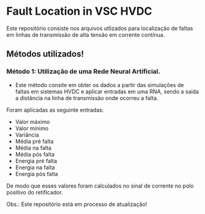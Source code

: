 # Fault Location in VSC HVDC
Este repositório consiste nos arquivos utlizados para localização de faltas em linhas de transmissão de alta tensão em corrente contínua.

## Métodos utilizados!

### Método 1: Utilização de uma Rede Neural Artificial.

- Este método consite em obter os dados a partir das simulações de faltas em sistemas HVDC e aplicar entradas em uma RNA, sendo a saída a distância na linha de transmissão onde ocorreu a falta.

Foram aplicadas as seguinte entradas:
* Valor máximo
* Valor mínimo
* Variância
* Média pré falta
* Média na falta
* Média pós falta
* Energia pré falta
* Energia na falta
* Energia pós falta

De modo que esses valores foram calculados no sinal de corrente no polo positivo do retificador. 

Obs.: Este repositório está em processo de atualização!
